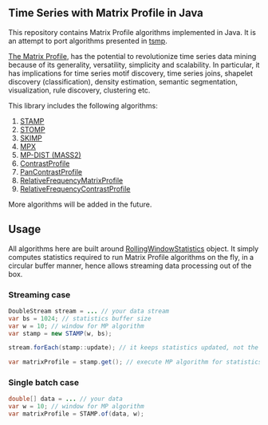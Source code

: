 ## Time Series with Matrix Profile in Java

This repository contains Matrix Profile algorithms implemented in Java.
It is an attempt to port algorithms presented
in [tsmp](https://github.com/matrix-profile-foundation/tsmp).

[The Matrix Profile](https://www.cs.ucr.edu/~eamonn/MatrixProfile.html), has the potential to
revolutionize time series data mining because of its generality,
versatility, simplicity and scalability.
In particular, it has implications for time series motif discovery, time series joins, shapelet
discovery (classification), density estimation, semantic segmentation, visualization, rule
discovery, clustering etc.

This library includes the following algorithms:

1. [STAMP](/src/main/java/com/github/eugene/kamenev/tsmp4j/algo/mp/stamp/STAMP.java)
2. [STOMP](/src/main/java/com/github/eugene/kamenev/tsmp4j/algo/mp/stomp/STOMP.java)
3. [SKIMP](/src/main/java/com/github/eugene/kamenev/tsmp4j/algo/pmp/SKIMP.java)
4. [MPX](/src/main/java/com/github/eugene/kamenev/tsmp4j/algo/mp/mpx/MPX.java)
5. [MP-DIST (MASS2)](/src/main/java/com/github/eugene/kamenev/tsmp4j/algo/mp/mass/MASS2.java)
6. [ContrastProfile](/src/main/java/com/github/eugene/kamenev/tsmp4j/algo/cp/ContrastProfileAlgorithm.java)
7. [PanContrastProfile](/src/main/java/com/github/eugene/kamenev/tsmp4j/algo/cp/PanContrastProfileAlgorithm.java)
8. [RelativeFrequencyMatrixProfile](/src/main/java/com/github/eugene/kamenev/tsmp4j/algo/cp/RelativeFrequencyMatrixProfileAlgorithm.java)
9. [RelativeFrequencyContrastProfile](/src/main/java/com/github/eugene/kamenev/tsmp4j/algo/cp/RelativeFrequencyContrastProfileAlgorithm.java)

More algorithms will be added in the future.

## Usage
All algorithms here are built around [RollingWindowStatistics](/src/main/java/com/github/eugene/kamenev/tsmp4j/stats/RollingWindowStatistics.java) object. 
It simply computes statistics required to run Matrix Profile algorithms on the fly, in a circular buffer manner, hence allows streaming data processing out of the box.

### Streaming case
```java
DoubleStream stream = ... // your data stream
var bs = 1024; // statistics buffer size
var w = 10; // window for MP algorithm
var stamp = new STAMP(w, bs);

stream.forEach(stamp::update); // it keeps statistics updated, not the matrix profile

var matrixProfile = stamp.get(); // execute MP algorithm for statistics collected
```

### Single batch case
```java
double[] data = ... // your data
var w = 10; // window for MP algorithm    
var matrixProfile = STAMP.of(data, w);

```
